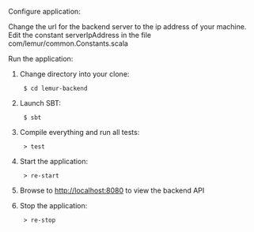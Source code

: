Configure application:

Change the url for the backend server to the ip address of your machine.
Edit the constant serverIpAddress in the file com/lemur/common.Constants.scala


Run the application:

1. Change directory into your clone:

        $ cd lemur-backend

2. Launch SBT:

        $ sbt

3. Compile everything and run all tests:

        > test

4. Start the application:

        > re-start

5. Browse to [http://localhost:8080](http://localhost:8080/) to view the backend API

6. Stop the application:

        > re-stop
